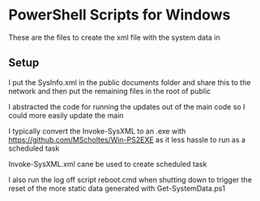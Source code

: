 # PowerShell Scripts for Windows

These are the files to create the xml file with the system data in

## Setup

I put the SysInfo.xml in the public documents folder and share this to the network and then put the remaining files in the root of public

I abstracted the code for running the updates out of the main code so I could more easily update the main

I typically convert the Invoke-SysXML to an .exe with https://github.com/MScholtes/Win-PS2EXE as it less hassle to run as a scheduled task

Invoke-SysXML.xml cane be used to create scheduled task

I also run the log off script reboot.cmd when shutting down to trigger the reset of the more static data generated with Get-SystemData.ps1
